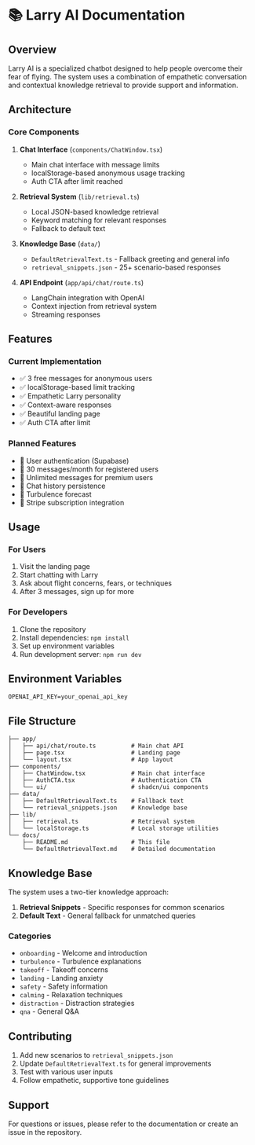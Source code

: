# 📚 Larry AI Documentation

## Overview

Larry AI is a specialized chatbot designed to help people overcome their fear of flying. The system uses a combination of empathetic conversation and contextual knowledge retrieval to provide support and information.

## Architecture

### Core Components

1. **Chat Interface** (`components/ChatWindow.tsx`)
   - Main chat interface with message limits
   - localStorage-based anonymous usage tracking
   - Auth CTA after limit reached

2. **Retrieval System** (`lib/retrieval.ts`)
   - Local JSON-based knowledge retrieval
   - Keyword matching for relevant responses
   - Fallback to default text

3. **Knowledge Base** (`data/`)
   - `DefaultRetrievalText.ts` - Fallback greeting and general info
   - `retrieval_snippets.json` - 25+ scenario-based responses

4. **API Endpoint** (`app/api/chat/route.ts`)
   - LangChain integration with OpenAI
   - Context injection from retrieval system
   - Streaming responses

## Features

### Current Implementation

- ✅ 3 free messages for anonymous users
- ✅ localStorage-based limit tracking
- ✅ Empathetic Larry personality
- ✅ Context-aware responses
- ✅ Beautiful landing page
- ✅ Auth CTA after limit

### Planned Features

- 🔄 User authentication (Supabase)
- 🔄 30 messages/month for registered users
- 🔄 Unlimited messages for premium users
- 🔄 Chat history persistence
- 🔄 Turbulence forecast
- 🔄 Stripe subscription integration

## Usage

### For Users

1. Visit the landing page
2. Start chatting with Larry
3. Ask about flight concerns, fears, or techniques
4. After 3 messages, sign up for more

### For Developers

1. Clone the repository
2. Install dependencies: `npm install`
3. Set up environment variables
4. Run development server: `npm run dev`

## Environment Variables

```env
OPENAI_API_KEY=your_openai_api_key
```

## File Structure

```
├── app/
│   ├── api/chat/route.ts          # Main chat API
│   ├── page.tsx                   # Landing page
│   └── layout.tsx                 # App layout
├── components/
│   ├── ChatWindow.tsx             # Main chat interface
│   ├── AuthCTA.tsx                # Authentication CTA
│   └── ui/                        # shadcn/ui components
├── data/
│   ├── DefaultRetrievalText.ts    # Fallback text
│   └── retrieval_snippets.json    # Knowledge base
├── lib/
│   ├── retrieval.ts               # Retrieval system
│   └── localStorage.ts            # Local storage utilities
└── docs/
    ├── README.md                  # This file
    └── DefaultRetrievalText.md    # Detailed documentation
```

## Knowledge Base

The system uses a two-tier knowledge approach:

1. **Retrieval Snippets** - Specific responses for common scenarios
2. **Default Text** - General fallback for unmatched queries

### Categories

- `onboarding` - Welcome and introduction
- `turbulence` - Turbulence explanations
- `takeoff` - Takeoff concerns
- `landing` - Landing anxiety
- `safety` - Safety information
- `calming` - Relaxation techniques
- `distraction` - Distraction strategies
- `qna` - General Q&A

## Contributing

1. Add new scenarios to `retrieval_snippets.json`
2. Update `DefaultRetrievalText.ts` for general improvements
3. Test with various user inputs
4. Follow empathetic, supportive tone guidelines

## Support

For questions or issues, please refer to the documentation or create an issue in the repository.
